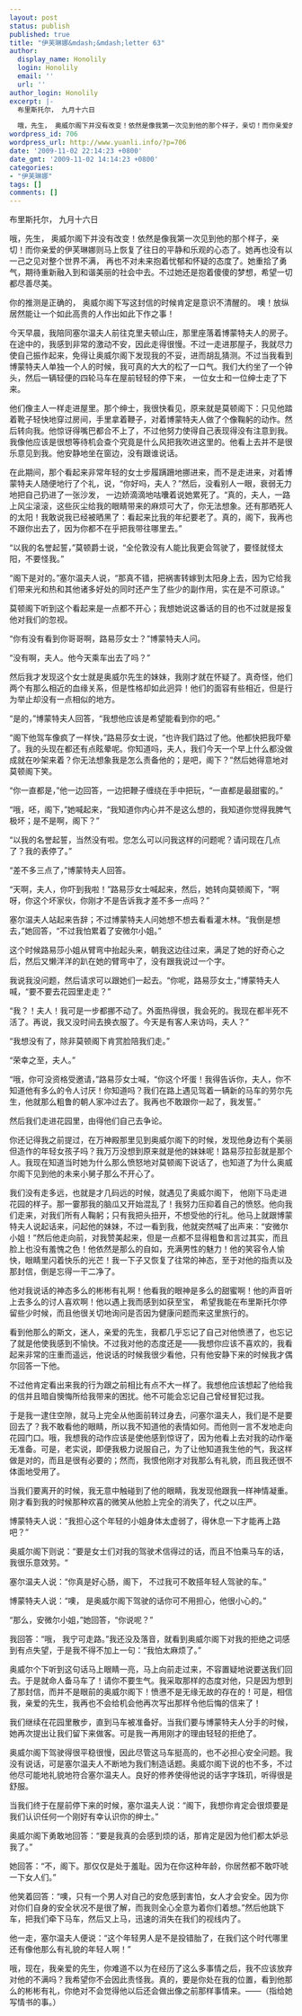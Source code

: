 ```yaml
---
layout: post
status: publish
published: true
title: "伊芙琳娜&mdash;&mdash;letter 63"
author:
  display_name: Honolily
  login: Honolily
  email: ''
  url: ''
author_login: Honolily
excerpt: |-
  布里斯托尔， 九月十六日

  哦，先生， 奥威尔阁下并没有改变！依然是像我第一次见到他的那个样子，亲切！而你亲爱的伊芙琳娜则马上恢复了往日的平静和乐观的心态了。她再也没有以一己之见对整个世界不满， 再也不对未来抱着忧郁和怀疑的态度了。她重拾了勇气，期待重新融入到和谐美丽的社会中去。不过她还是抱着傻傻的梦想，希望一切都尽善尽美。
wordpress_id: 706
wordpress_url: http://www.yuanli.info/?p=706
date: '2009-11-02 22:14:23 +0800'
date_gmt: '2009-11-02 14:14:23 +0800'
categories:
- "伊芙琳娜"
tags: []
comments: []
---
```

<p>布里斯托尔， 九月十六日</p>
<p>哦，先生， 奥威尔阁下并没有改变！依然是像我第一次见到他的那个样子，亲切！而你亲爱的伊芙琳娜则马上恢复了往日的平静和乐观的心态了。她再也没有以一己之见对整个世界不满， 再也不对未来抱着忧郁和怀疑的态度了。她重拾了勇气，期待重新融入到和谐美丽的社会中去。不过她还是抱着傻傻的梦想，希望一切都尽善尽美。<a id="more"></a><a id="more-706"></a></p>
<p>你的推测是正确的， 奥威尔阁下写这封信的时候肯定是意识不清醒的。 噢！放纵居然能让一个如此高贵的人作出如此下作之事！</p>
<p>今天早晨，我陪同塞尔温夫人前往克里夫顿山庄，那里座落着博蒙特夫人的房子。在途中的，我感到非常的激动不安，因此走得很慢。不过一走进那屋子，我就尽力使自己振作起来，免得让奥威尔阁下发现我的不妥，进而胡乱猜测。不过当我看到博蒙特夫人单独一个人的时候，我可真的大大的松了一口气。我们大约坐了一个钟头，然后一辆轻便的四轮马车在屋前轻轻的停下来， 一位女士和一位绅士走了下来。</p>
<p>他们像主人一样走进屋里。那个绅士，我很快看见，原来就是莫顿阁下：只见他踏着靴子轻快地穿过房间，手里拿着鞭子，对着博蒙特夫人做了个像鞠躬的动作。然后转向我。他惊讶得嘴巴都合不上了，不过他努力使得自己表现得没有注意到我。我像他应该是很想等待机会查个究竟是什么风把我吹进这里的。他看上去并不是很乐意见到我。他安静地坐在窗边，没有跟谁说话。</p>
<p>在此期间，那个看起来非常年轻的女士步履蹒跚地挪进来，而不是走进来，对着博蒙特夫人随便地行了个礼，说，&ldquo;你好吗，夫人？&rdquo;然后，没看别人一眼，衰弱无力地把自己扔进了一张沙发， 一边娇滴滴地咕囔着说她累死了。&ldquo;真的，夫人，一路上风尘滚滚，这些灰尘给我的眼睛带来的麻烦可大了，你无法想象。还有那晒死人的太阳！我敢说我已经被晒黑了：看起来比我的年纪要老了。真的，阁下，我再也不跟你出去了，因为你都不在乎把我带往哪里去。&rdquo;</p>
<p>&ldquo;以我的名誉起誓，&rdquo;莫顿爵士说，&ldquo;全伦敦没有人能比我更会驾驶了，要怪就怪太阳，不要怪我。&rdquo;</p>
<p>&ldquo;阁下是对的。&rdquo;塞尔温夫人说，&ldquo;那真不错，把祸害转嫁到太阳身上去，因为它给我们带来光和热和其他诸多好处的同时还产生了些少的副作用，实在是不可原谅。&rdquo;</p>
<p>莫顿阁下听到这个看起来是一点都不开心；我想她说这番话的目的也不过就是报复他对我们的忽视。</p>
<p>&ldquo;你有没有看到你哥哥啊，路易莎女士？&rdquo;博蒙特夫人问。</p>
<p>&ldquo;没有啊，夫人。他今天乘车出去了吗？&rdquo;</p>
<p>然后我才发现这个女士就是奥威尔先生的妹妹，我刚才就在怀疑了。真奇怪，他们两个有那么相近的血缘关系，但是性格却如此迥异！他们的面容有些相近，但是行为举止却没有一点相似的地方。</p>
<p>&ldquo;是的，&rdquo;博蒙特夫人回答，&ldquo;我想他应该是希望能看到你的吧。&rdquo;</p>
<p>&ldquo;阁下他驾车像疯了一样快，&rdquo;路易莎女士说，&ldquo;也许我们路过了他。他都快把我吓晕了。我的头现在都还有点眩晕呢。你知道吗，夫人，我们今天一个早上什么都没做成就在吵架来着？你无法想象我是怎么责备他的；是吧，阁下？&rdquo;然后她得意地对莫顿阁下笑。</p>
<p>&ldquo;你一直都是，&rdquo;他一边回答，一边把鞭子缠绕在手中把玩，&ldquo;一直都是最甜蜜的。&rdquo;</p>
<p>&ldquo;哦，呸，阁下，&rdquo;她喊起来，&ldquo;我知道你内心并不是这么想的，我知道你觉得我脾气极坏；是不是啊，阁下？&rdquo;</p>
<p>&ldquo;以我的名誉起誓，当然没有啦。您怎么可以问我这样的问题呢？请问现在几点了？我的表停了。&rdquo;</p>
<p>&ldquo;差不多三点了，&rdquo;博蒙特夫人回答。</p>
<p>&ldquo;天啊，夫人，你吓到我啦！&rdquo;路易莎女士喊起来，然后，她转向莫顿阁下，&ldquo;啊呀，你这个坏家伙，你刚才不是告诉我才差不多一点吗？&rdquo;</p>
<p>塞尔温夫人站起来告辞；不过博蒙特夫人问她想不想去看看灌木林。&ldquo;我倒是想去，&rdquo;她回答，&ldquo;不过我怕累着了安微尔小姐。&rdquo;</p>
<p>这个时候路易莎小姐从臂弯中抬起头来，朝我这边往过来，满足了她的好奇心之后，然后又懒洋洋的趴在她的臂弯中了，没有跟我说过一个字。</p>
<p>我说我没问题，然后请求可以跟她们一起去。&ldquo;你呢，路易莎女士，&rdquo;博蒙特夫人喊，&ldquo;要不要去花园里走走？&rdquo;</p>
<p>&ldquo;我？！夫人！我可是一步都挪不动了。外面热得很，我会死的。我现在都半死不活了。再说，我又没时间去换衣服了。今天是有客人来访吗，夫人？&rdquo;</p>
<p>&ldquo;我想没有了，除非莫顿阁下肯赏脸陪我们走。&rdquo;</p>
<p>&ldquo;荣幸之至，夫人。&rdquo;</p>
<p>&ldquo;哦，你可没资格受邀请，&rdquo;路易莎女士喊，&ldquo;你这个坏蛋！我得告诉你，夫人，你不知道他有多么的令人讨厌！你知道吗？我们在路上遇见驾着一辆新的马车的劳尔先生，他就那么粗鲁的朝人家冲过去了。我再也不敢跟你一起了，我发誓。&rdquo;</p>
<p>然后我们走进花园里，由得他们自己去争论。</p>
<p>你还记得我之前提过，在万神殿那里见到奥威尔阁下的时候，发现他身边有个美丽但造作的年轻女孩子吗？我万万没想到原来就是他的妹妹呢！路易莎拉彭就是那个人。我现在知道当时她为什么那么愤怒地对莫顿阁下说话了，也知道了为什么奥威尔阁下见到他的未来小舅子那么不开心了。</p>
<p>我们没有走多远，也就是才几码远的时候，就遇见了奥威尔阁下， 他刚下马走进花园的样子。那一霎那我的脑瓜又开始混乱了！我努力压抑着自己的愤怒。他向我们走来，对我们所有人鞠躬；只有我把头扭开，不想受他的行礼。他马上就跟博蒙特夫人说起话来，问起他的妹妹，不过一看到我，他就突然喊了出声来：&ldquo;安微尔小姐！&rdquo;然后他走向前，对我赞美起来，但是一点都不显得粗鲁和言过其实，而且脸上也没有羞愧之色！他依然是那么的自如，充满男性的魅力！他的笑容令人愉快，眼睛里闪着快乐的光芒！我一下子又恢复了往常的神态，至于对他的指责以及那封信，倒是忘得一干二净了。</p>
<p>他对我说话的神态多么的彬彬有礼啊！他看我的眼神是多么的甜蜜啊！他的声音听上去多么的讨人喜欢啊！他以遇上我而感到如获至宝， 希望我能在布里斯托尔停留些少时候，而且他很关切地询问是否因为健康问题而来这里旅行的。</p>
<p>看到他那么的斯文，迷人，亲爱的先生，我都几乎忘记了自己对他愤懑了，也忘记了就是他使我感到不愉快。不过我对他的态度还是&mdash;&mdash;我想你应该不喜欢的，我看起来非常的庄重而遥远，他说话的时候我很少看他，只有他安静下来的时候我才偶尔回答一下他。</p>
<p>不过他肯定看出来我的行为跟之前相比有点不大一样了。我想他应该想起了他给我的信并且暗自懊悔所给我带来的困扰。他不可能会忘记自己曾经冒犯过我。</p>
<p>于是我一逮住空隙，就马上完全从他面前转过身去，问塞尔温夫人，我们是不是要回去了？我不敢看他的眼睛，所以我不知道他的表情如何。而他则一言不发地走向花园门口。哦，我想我的动作应该是使他感到惊讶了，因为他看上去对我的动作毫无准备。可是，老实说，即便我极力说服自己，为了让他知道我生他的气，我这样做是对的，而且是很有必要的；然而，我恨他刚才对我那么有礼貌，而且我还很不体面地受用了。</p>
<p>当我们要离开的时候，我无意中触碰到了他的眼睛，我发现他跟我一样神情凝重。刚才看到我的时候那种欢喜的微笑从他脸上完全的消失了，代之以庄严。</p>
<p>博蒙特夫人说：&ldquo;我担心这个年轻的小姐身体太虚弱了，得休息一下才能再上路吧？&rdquo;</p>
<p>奥威尔阁下则说：&ldquo;要是女士们对我的驾驶术信得过的话，而且不怕乘马车的话，我很乐意效劳。&ldquo;</p>
<p>塞尔温夫人说：&ldquo;你真是好心肠，阁下， 不过我可不敢搭年轻人驾驶的车。&rdquo;</p>
<p>博蒙特夫人说：&ldquo;噢， 是奥威尔阁下驾驶的话你可不用担心，他很小心的。&rdquo;</p>
<p>&ldquo;那么，安微尔小姐，&rdquo;她回答，&ldquo;你说呢？&rdquo;</p>
<p>我回答：&ldquo;哦， 我宁可走路。&rdquo;我还没及落音，就看到奥威尔阁下对我的拒绝之词感到有点失望，于是我不得不加上一句：&ldquo;我怕太麻烦了。&rdquo;</p>
<p>奥威尔个下听到这句话马上眼睛一亮，马上向前走过来，不容置疑地说要送我们回去。于是就命人备马车了！请你不要生气。我采取那样的态度对他，只是因为想到了那封信，而并不是眼前的奥威尔阁下！愤懑不是无缘无故的存在的！可是，相信我，亲爱的先生，我再也不会给机会他再次写出那样令他后悔的信来了！</p>
<p>我们继续在花园里散步，直到马车被准备好。当我们要与博蒙特夫人分手的时候，她再次提出让我们留下来做客。可是我一再用刚才的理由轻轻的拒绝了。</p>
<p>奥威尔阁下驾驶得很平稳很慢，因此尽管这马车挺高的，也不必担心安全问题。我没有说话，可是塞尔温夫人不断地为我们制造话题。奥威尔阁下说的也不多，不过他尽可能地礼貌地符合塞尔温夫人。良好的修养使得他说的话字字珠玑，听得很是舒服。</p>
<p>当我们终于在屋前停下来的时候，塞尔温夫人说：&ldquo;阁下，我想你肯定会很烦要是我们认识任何一个刚好有幸认识你的绅士。&rdquo;</p>
<p>奥威尔阁下勇敢地回答：&ldquo;要是我真的会感到烦的话，那肯定是因为他们都太妒忌我了。&rdquo;</p>
<p>她回答：&ldquo;不，阁下。那仅仅是处于羞耻。因为在你这种年龄，你居然都不敢吓唬一下女人们。&rdquo;</p>
<p>他笑着回答：&ldquo;噢，只有一个男人对自己的安危感到害怕，女人才会安全。因为你对你们自身的安全状况不是很了解，而我则全心全意为着你们着想。&rdquo;然后他跳下车，把我们牵下马车，然后又上马，迅速的消失在我们的视线内了。</p>
<p>他一走，塞尔温夫人便说：&ldquo;这个年轻男人是不是投错胎了，在我们这个时代哪里还有像他那么有礼貌的年轻人啊！&rdquo;</p>
<p>哦，现在，我亲爱的先生，你难道不以为在经历了这么多事情之后，我不应该放弃对他的不满吗？我希望你不会因此责怪我。真的，要是你处在我的位置，看到他那么的彬彬有礼，你绝对不会觉得他以后还会做出像之前那样事情来。&mdash;&mdash;（指给她写情书的事。）</p>
